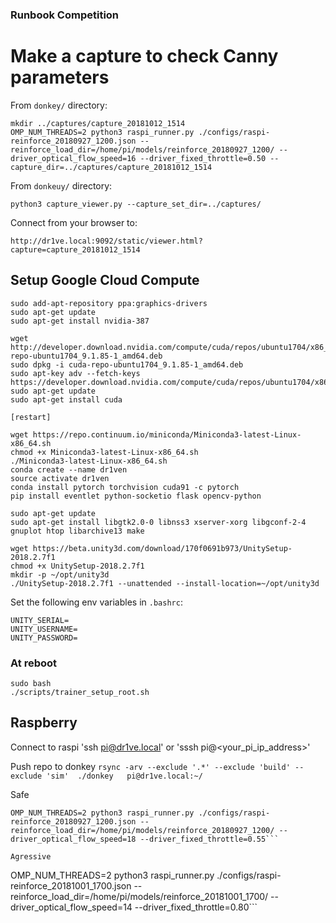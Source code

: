 
### Runbook Competition

# Make a capture to check Canny parameters

From `donkey/` directory:

```
mkdir ../captures/capture_20181012_1514
OMP_NUM_THREADS=2 python3 raspi_runner.py ./configs/raspi-reinforce_20180927_1200.json --reinforce_load_dir=/home/pi/models/reinforce_20180927_1200/ --driver_optical_flow_speed=16 --driver_fixed_throttle=0.50 --capture_dir=../captures/capture_20181012_1514 
```

From `donkeuy/` directory:
```
python3 capture_viewer.py --capture_set_dir=../captures/ 
```

Connect from your browser to:
```
http://dr1ve.local:9092/static/viewer.html?capture=capture_20181012_1514
```

## Setup Google Cloud Compute

```
sudo add-apt-repository ppa:graphics-drivers
sudo apt-get update
sudo apt-get install nvidia-387

wget http://developer.download.nvidia.com/compute/cuda/repos/ubuntu1704/x86_64/cuda-repo-ubuntu1704_9.1.85-1_amd64.deb
sudo dpkg -i cuda-repo-ubuntu1704_9.1.85-1_amd64.deb                            
sudo apt-key adv --fetch-keys https://developer.download.nvidia.com/compute/cuda/repos/ubuntu1704/x86_64/7fa2af80.pub
sudo apt-get update                                                             
sudo apt-get install cuda 

[restart]

wget https://repo.continuum.io/miniconda/Miniconda3-latest-Linux-x86_64.sh
chmod +x Miniconda3-latest-Linux-x86_64.sh
./Miniconda3-latest-Linux-x86_64.sh
conda create --name dr1ven
source activate dr1ven
conda install pytorch torchvision cuda91 -c pytorch
pip install eventlet python-socketio flask opencv-python

sudo apt-get update
sudo apt-get install libgtk2.0-0 libnss3 xserver-xorg libgconf-2-4 gnuplot htop libarchive13 make

wget https://beta.unity3d.com/download/170f0691b973/UnitySetup-2018.2.7f1
chmod +x UnitySetup-2018.2.7f1
mkdir -p ~/opt/unity3d
./UnitySetup-2018.2.7f1 --unattended --install-location=~/opt/unity3d

```

Set the following env variables in `.bashrc`:
```
UNITY_SERIAL=
UNITY_USERNAME=
UNITY_PASSWORD=
```

### At reboot

```
sudo bash
./scripts/trainer_setup_root.sh
```

## Raspberry

Connect to raspi
'ssh pi@dr1ve.local' or 'sssh pi@<your_pi_ip_address>'

Push repo to donkey
`rsync -arv --exclude '.*' --exclude 'build' --exclude 'sim'  ./donkey   pi@dr1ve.local:~/`

Safe
```
OMP_NUM_THREADS=2 python3 raspi_runner.py ./configs/raspi-reinforce_20180927_1200.json --reinforce_load_dir=/home/pi/models/reinforce_20180927_1200/ --driver_optical_flow_speed=18 --driver_fixed_throttle=0.55```

Agressive
```
OMP_NUM_THREADS=2 python3 raspi_runner.py ./configs/raspi-reinforce_20181001_1700.json --reinforce_load_dir=/home/pi/models/reinforce_20181001_1700/ --driver_optical_flow_speed=14 --driver_fixed_throttle=0.80```

